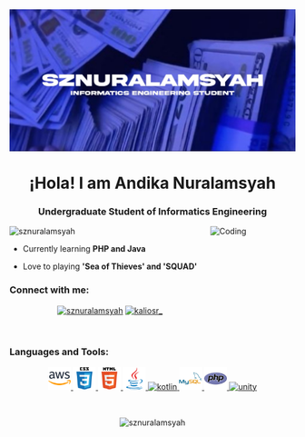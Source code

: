 <img align="center" alt="Banner" width="150%" height="250" src="https://github.com/sznuralamsyah/sznuralamsyah/blob/main/Github%20banner.jpg">
<h1 align="center">¡Hola! I am Andika Nuralamsyah</h1>
<h3 align="center">Undergraduate Student of Informatics Engineering</h3>
<img align="right" alt="Coding" width="150" height="150" src="https://i.gifer.com/origin/d5/d5b88b45655b89b33ff6d1dc2df982ff_w200.gif">

<p align="left"> <img src="https://komarev.com/ghpvc/?username=sznuralamsyah&label=Profile%20views&color=0e75b6&style=flat" alt="sznuralamsyah" /> </p>

- Currently learning **PHP and Java**

- Love to playing **'Sea of Thieves' and 'SQUAD'**

<h3 align="left">Connect with me:</h3>
<p align="center">
<a href="https://linkedin.com/in/sznuralamsyah" target="blank"><img align="center" src="https://raw.githubusercontent.com/rahuldkjain/github-profile-readme-generator/master/src/images/icons/Social/linked-in-alt.svg" alt="sznuralamsyah" height="30" width="40" /></a>
<a href="https://instagram.com/kaliosr_" target="blank"><img align="center" src="https://raw.githubusercontent.com/rahuldkjain/github-profile-readme-generator/master/src/images/icons/Social/instagram.svg" alt="kaliosr_" height="30" width="40" /></a>
</p>

<br>

<h3 align="left">Languages and Tools:</h3>
<p align="center"> <a href="https://aws.amazon.com" target="_blank" rel="noreferrer"> <img src="https://raw.githubusercontent.com/devicons/devicon/master/icons/amazonwebservices/amazonwebservices-original-wordmark.svg" alt="aws" width="40" height="40"/> </a> <a href="https://www.w3schools.com/css/" target="_blank" rel="noreferrer"> <img src="https://raw.githubusercontent.com/devicons/devicon/master/icons/css3/css3-original-wordmark.svg" alt="css3" width="40" height="40"/> </a> <a href="https://www.w3.org/html/" target="_blank" rel="noreferrer"> <img src="https://raw.githubusercontent.com/devicons/devicon/master/icons/html5/html5-original-wordmark.svg" alt="html5" width="40" height="40"/> </a> <a href="https://www.java.com" target="_blank" rel="noreferrer"> <img src="https://raw.githubusercontent.com/devicons/devicon/master/icons/java/java-original.svg" alt="java" width="40" height="40"/> </a> <a href="https://kotlinlang.org" target="_blank" rel="noreferrer"> <img src="https://www.vectorlogo.zone/logos/kotlinlang/kotlinlang-icon.svg" alt="kotlin" width="40" height="40"/> </a> <a href="https://www.mysql.com/" target="_blank" rel="noreferrer"> <img src="https://raw.githubusercontent.com/devicons/devicon/master/icons/mysql/mysql-original-wordmark.svg" alt="mysql" width="40" height="40"/> </a> <a href="https://www.php.net" target="_blank" rel="noreferrer"> <img src="https://raw.githubusercontent.com/devicons/devicon/master/icons/php/php-original.svg" alt="php" width="40" height="40"/> </a> <a href="https://unity.com/" target="_blank" rel="noreferrer"> <img src="https://www.vectorlogo.zone/logos/unity3d/unity3d-icon.svg" alt="unity" width="40" height="40"/> </a> </p>

<br>

<p align="center"><img align="center" src="https://github-readme-streak-stats.herokuapp.com/?user=sznuralamsyah&" alt="sznuralamsyah" /></p>


